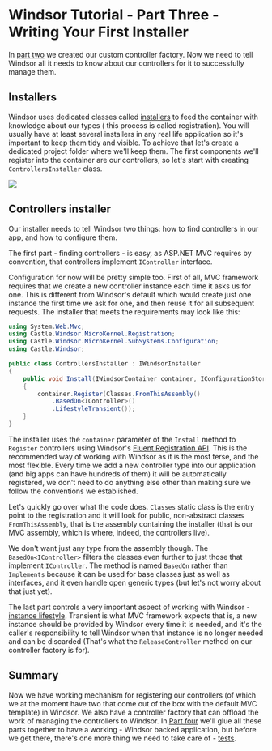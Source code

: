 # Windsor Tutorial - Part Three - Writing Your First Installer

In [part two](mvc-tutorial-part-2-plugging-windsor-in.md) we created our custom controller factory. Now we need to tell
Windsor all it needs to know about our controllers for it to successfully manage them.

## Installers

Windsor uses dedicated classes called [installers](installers.md) to feed the container with knowledge about our types (
this process is called registration). You will usually have at least several installers in any real life application so
it's important to keep them tidy and visible. To achieve that let's create a dedicated project folder where we'll keep
them. The first components we'll register into the container are our controllers, so let's start with creating
`ControllersInstaller` class.

![](images/mvc-tutorial-vs-controllersinstaller-file.png)

## Controllers installer

Our installer needs to tell Windsor two things: how to find controllers in our app, and how to configure them.

The first part - finding controllers - is easy, as ASP.NET MVC requires by convention, that controllers implement
`IController`  interface.

Configuration for now will be pretty simple too. First of all, MVC framework requires that we create a new controller
instance each time it asks us for one. This is different from Windsor's default which would create just one instance the
first time we ask for one, and then reuse it for all subsequent requests. The installer that meets the requirements may
look like this:

```csharp
using System.Web.Mvc;
using Castle.Windsor.MicroKernel.Registration;
using Castle.Windsor.MicroKernel.SubSystems.Configuration;
using Castle.Windsor;

public class ControllersInstaller : IWindsorInstaller
{
    public void Install(IWindsorContainer container, IConfigurationStore store)
    {
        container.Register(Classes.FromThisAssembly()
            .BasedOn<IController>()
            .LifestyleTransient());
    }
}
```

The installer uses the `container` parameter of the `Install` method to `Register` controllers using
Windsor's [Fluent Registration API](fluent-registration-api.md). This is the recommended way of working with Windsor as
it is the most terse, and the most flexible. Every time we add a new controller type into our application (and big apps
can have hundreds of them) it will be automatically registered, we don't need to do anything else other than making sure
we follow the conventions we established.

Let's quickly go over what the code does. `Classes` static class is the entry point to the registration and it will look
for public, non-abstract classes `FromThisAssembly`, that is the assembly containing the installer (that is our MVC
assembly, which is where, indeed, the controllers live).

We don't want just any type from the assembly though. The `BasedOn<IController>` filters the classes even further to
just those that implement `IController`. The method is named `BasedOn` rather than `Implements` because it can be used
for base classes just as well as interfaces, and it even handle open generic types (but let's not worry about that just
yet).

The last part controls a very important aspect of working with Windsor - [instance lifestyle](lifestyles.md). Transient
is what MVC framework expects that is, a new instance should be provided by Windsor every time it is needed, and it's
the caller's responsibility to tell Windsor when that instance is no longer needed and can be discarded (That's what the
`ReleaseController` method on our controller factory is for).

## Summary

Now we have working mechanism for registering our controllers (of which we at the moment have two that come out of the
box with the default MVC template) in Windsor. We also have a controller factory that can offload the work of managing
the controllers to Windsor. In [Part four](mvc-tutorial-part-4-putting-it-all-together.md) we'll glue all these parts
together to have a working - Windsor backed application, but before we get there, there's one more thing we need to take
care of - [tests](mvc-tutorial-part-3a-testing-your-first-installer.md).